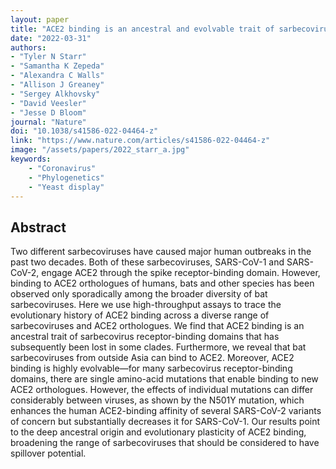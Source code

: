 ```yaml
---
layout: paper
title: "ACE2 binding is an ancestral and evolvable trait of sarbecoviruses"
date: "2022-03-31"
authors: 
- "Tyler N Starr"
- "Samantha K Zepeda"
- "Alexandra C Walls"
- "Allison J Greaney"
- "Sergey Alkhovsky"
- "David Veesler"
- "Jesse D Bloom"
journal: "Nature"
doi: "10.1038/s41586-022-04464-z"
link: "https://www.nature.com/articles/s41586-022-04464-z"
image: "/assets/papers/2022_starr_a.jpg"
keywords:
    - "Coronavirus"
    - "Phylogenetics"
    - "Yeast display"
---
```


## Abstract

Two different sarbecoviruses have caused major human outbreaks in the past two decades. Both of these sarbecoviruses, SARS-CoV-1 and SARS-CoV-2, engage ACE2 through the spike receptor-binding domain. However, binding to ACE2 orthologues of humans, bats and other species has been observed only sporadically among the broader diversity of bat sarbecoviruses. Here we use high-throughput assays to trace the evolutionary history of ACE2 binding across a diverse range of sarbecoviruses and ACE2 orthologues. We find that ACE2 binding is an ancestral trait of sarbecovirus receptor-binding domains that has subsequently been lost in some clades. Furthermore, we reveal that bat sarbecoviruses from outside Asia can bind to ACE2. Moreover, ACE2 binding is highly evolvable—for many sarbecovirus receptor-binding domains, there are single amino-acid mutations that enable binding to new ACE2 orthologues. However, the effects of individual mutations can differ considerably between viruses, as shown by the N501Y mutation, which enhances the human ACE2-binding affinity of several SARS-CoV-2 variants of concern but substantially decreases it for SARS-CoV-1. Our results point to the deep ancestral origin and evolutionary plasticity of ACE2 binding, broadening the range of sarbecoviruses that should be considered to have spillover potential.
